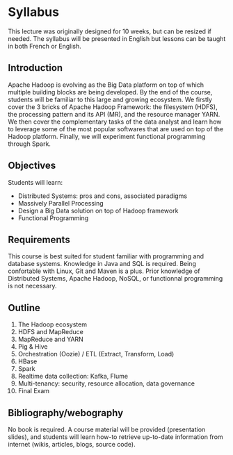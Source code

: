 
# Syllabus

This lecture was originally designed for 10 weeks, but can be resized if needed.
The syllabus will be presented in English but lessons can be taught in both French
or English.

## Introduction

Apache Hadoop is evolving as the Big Data platform on top of which multiple building
blocks are being developed. By the end of the course, students will be familiar to this
large and growing ecosystem.
We firstly cover the 3 bricks of Apache Hadoop Framework: the filesystem (HDFS),
the processing pattern and its API (MR), and the resource manager YARN.
We then cover the complementary tasks of the data analyst and learn how to leverage
some of the most popular softwares that are used on top of the Hadoop platform.
Finally, we will experiment functional programming through Spark.

## Objectives

Students will learn:

*   Distributed Systems: pros and cons, associated paradigms
*   Massively Parallel Processing
*   Design a Big Data solution on top of Hadoop framework
*   Functional Programming

## Requirements

This course is best suited for student familiar with programming and database
systems. Knowledge in Java and SQL is required. Being confortable with Linux,
Git and Maven is a plus.
Prior knowledge of Distributed Systems, Apache Hadoop, NoSQL, or functionnal
programming is not necessary.

## Outline

1.  The Hadoop ecosystem
2.  HDFS and MapReduce
3.  MapReduce and YARN
4.  Pig & Hive
5.  Orchestration (Oozie) / ETL (Extract, Transform, Load)
6.  HBase
7.  Spark
8.  Realtime data collection: Kafka, Flume
9.  Multi-tenancy: security, resource allocation, data governance
10. Final Exam

## Bibliography/webography

No book is required. A course material will be provided (presentation slides),
and students will learn how-to retrieve up-to-date information
from internet (wikis, articles, blogs, source code).
